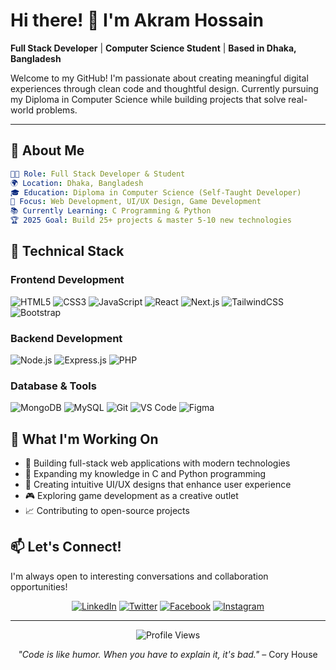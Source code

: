 # Hi there! 👋 I'm Akram Hossain

**Full Stack Developer** | **Computer Science Student** | **Based in Dhaka, Bangladesh**

Welcome to my GitHub! I'm passionate about creating meaningful digital experiences through clean code and thoughtful design. Currently pursuing my Diploma in Computer Science while building projects that solve real-world problems.

---

## 🚀 About Me

```yaml
👨‍💻 Role: Full Stack Developer & Student
🌍 Location: Dhaka, Bangladesh
🎓 Education: Diploma in Computer Science (Self-Taught Developer)
🎯 Focus: Web Development, UI/UX Design, Game Development
📚 Currently Learning: C Programming & Python
🏆 2025 Goal: Build 25+ projects & master 5-10 new technologies
```

## 💼 Technical Stack

### Frontend Development
![HTML5](https://img.shields.io/badge/HTML5-E34F26?style=for-the-badge&logo=html5&logoColor=white)
![CSS3](https://img.shields.io/badge/CSS3-1572B6?style=for-the-badge&logo=css3&logoColor=white)
![JavaScript](https://img.shields.io/badge/JavaScript-F7DF1E?style=for-the-badge&logo=javascript&logoColor=black)
![React](https://img.shields.io/badge/React-20232A?style=for-the-badge&logo=react&logoColor=61DAFB)
![Next.js](https://img.shields.io/badge/Next.js-000000?style=for-the-badge&logo=next.js&logoColor=white)
![TailwindCSS](https://img.shields.io/badge/Tailwind_CSS-38B2AC?style=for-the-badge&logo=tailwind-css&logoColor=white)
![Bootstrap](https://img.shields.io/badge/Bootstrap-563D7C?style=for-the-badge&logo=bootstrap&logoColor=white)

### Backend Development
![Node.js](https://img.shields.io/badge/Node.js-43853D?style=for-the-badge&logo=node.js&logoColor=white)
![Express.js](https://img.shields.io/badge/Express.js-404D59?style=for-the-badge&logo=express&logoColor=white)
![PHP](https://img.shields.io/badge/PHP-777BB4?style=for-the-badge&logo=php&logoColor=white)

### Database & Tools
![MongoDB](https://img.shields.io/badge/MongoDB-4EA94B?style=for-the-badge&logo=mongodb&logoColor=white)
![MySQL](https://img.shields.io/badge/MySQL-00000F?style=for-the-badge&logo=mysql&logoColor=white)
![Git](https://img.shields.io/badge/Git-F05032?style=for-the-badge&logo=git&logoColor=white)
![VS Code](https://img.shields.io/badge/VS_Code-007ACC?style=for-the-badge&logo=visual-studio-code&logoColor=white)
![Figma](https://img.shields.io/badge/Figma-F24E1E?style=for-the-badge&logo=figma&logoColor=white)

## 🎯 What I'm Working On

- 🔭 Building full-stack web applications with modern technologies
- 🌱 Expanding my knowledge in C and Python programming
- 🎨 Creating intuitive UI/UX designs that enhance user experience
- 🎮 Exploring game development as a creative outlet
- 📈 Contributing to open-source projects

## 📫 Let's Connect!

I'm always open to interesting conversations and collaboration opportunities!

<div align="center">

[![LinkedIn](https://img.shields.io/badge/LinkedIn-0077B5?style=for-the-badge&logo=linkedin&logoColor=white)](https://www.linkedin.com/in/akram-hossain-/)
[![Twitter](https://img.shields.io/badge/Twitter-1DA1F2?style=for-the-badge&logo=twitter&logoColor=white)](https://x.com/AkramHossain090)
[![Facebook](https://img.shields.io/badge/Facebook-1877F2?style=for-the-badge&logo=facebook&logoColor=white)](https://www.facebook.com/akramhossain090)
[![Instagram](https://img.shields.io/badge/Instagram-E4405F?style=for-the-badge&logo=instagram&logoColor=white)](https://www.instagram.com/akramhossain090/)

</div>

---

<div align="center">
  <img src="https://komarev.com/ghpvc/?username=AkramHossain090&style=for-the-badge&color=blue" alt="Profile Views">
</div>

<div align="center">
  
*"Code is like humor. When you have to explain it, it's bad."* – Cory House

</div>
